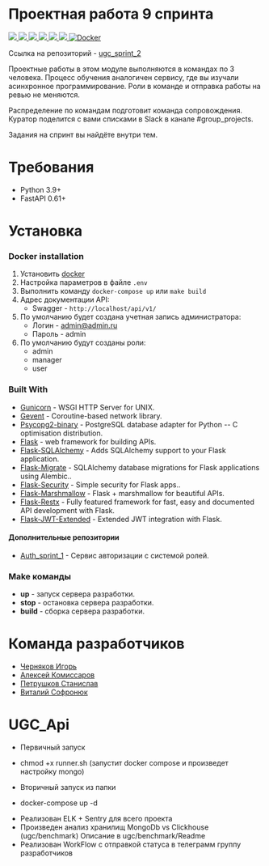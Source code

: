 # Проектная работа 9 спринта
<p align="left">
    <a href="https://www.python.org/" target="blank">
        <img src="https://img.shields.io/badge/Python-3776AB?style=for-the-badge&logo=python&logoColor=white" />
    </a>
    <a href="https://flask.palletsprojects.com/en/2.1.x/" target="blank">
        <img src="https://img.shields.io/badge/flask-%23000.svg?style=for-the-badge&logo=flask&logoColor=white"/>
    </a>
    <a href="https://redis.io/" target="blank">
        <img src="https://img.shields.io/badge/redis-%23DD0031.svg?&style=for-the-badge&logo=redis&logoColor=white"/>
    </a>
   <a href="https://www.python.org/" target="blank">
        <img src="https://img.shields.io/badge/FastApi-00ff00?style=for-the-badge&logo=fastapi&logoColor=white" />
    </a>
   <a href="https://www.elastic.co/elasticsearch/" target="blank">
        <img src="https://img.shields.io/badge/ElasticSearch-065535?style=for-the-badge&logo=elasticsearch&logoColor=white" />
   </a>
   <a href="https://kafka.apache.org/" target="blank">
        <img src="https://img.shields.io/badge/Kafka-444a51?style=for-the-badge&logo=apache-kafka&logoColor=white" />
   </a>
    <a href="https://docs.docker.com/" target="blank">
        <img alt="Docker" src="https://img.shields.io/badge/Docker-2CA5E0?style=for-the-badge&logo=docker&logoColor=white">
    </a>
</p>

Ссылка на репозиторий - [ugc_sprint_2](https://github.com/pychik/ugc_sprint_2)

Проектные работы в этом модуле выполняются в командах по 3 человека. Процесс обучения аналогичен сервису, где вы изучали асинхронное программирование. Роли в команде и отправка работы на ревью не меняются.

Распределение по командам подготовит команда сопровождения. Куратор поделится с вами списками в Slack в канале #group_projects.

Задания на спринт вы найдёте внутри тем.


Требования
===

- Python 3.9+
- FastAPI 0.61+

Установка
===

### Docker installation
1. Установить [docker](https://docs.docker.com/engine/installation/)
2. Настройка параметров в файле `.env`
3. Выполнить команду `docker-compose up` или `make build`
4. Адрес документации API:
   * Swagger - `http://localhost/api/v1/`
5. По умолчанию будет создана учетная запись администратора:
    * Логин - admin@admin.ru
    * Пароль - admin
6. По умолчанию будут созданы роли:
    * admin
    * manager
    * user

### Built With

* [Gunicorn](https://docs.gunicorn.org/en/stable/) - WSGI HTTP Server for UNIX.
* [Gevent](http://www.gevent.org/) - Coroutine-based network library.
* [Psycopg2-binary](https://www.psycopg.org/) - PostgreSQL database adapter for Python -- C optimisation distribution.
* [Flask](https://fastapi.tiangolo.com/) - web framework for building APIs.
* [Flask-SQLAlchemy](https://flask-sqlalchemy.palletsprojects.com/en/2.x/) - Adds SQLAlchemy support to your Flask application.
* [Flask-Migrate](https://flask-migrate.readthedocs.io/en/latest/) - SQLAlchemy database migrations for Flask applications using Alembic..
* [Flask-Security](https://flask-security.readthedocs.io/en/3.0.0/) - Simple security for Flask apps..
* [Flask-Marshmallow](https://flask-marshmallow.readthedocs.io/en/latest/) - Flask + marshmallow for beautiful APIs.
* [Flask-Restx](https://flask-restx.readthedocs.io/en/latest/) - Fully featured framework for fast, easy and documented API development with Flask.
* [Flask-JWT-Extended](https://flask-jwt-extended.readthedocs.io/en/stable/) - Extended JWT integration with Flask.

#### Дополнительные репозитории
* [Auth_sprint_1](https://github.com/TimBerk/Auth_sprint_1) - Cервис авторизации с системой ролей.

### Make команды

* **up** - запуск сервера разработки.
* **stop** - остановка сервера разработки.
* **build** - сборка сервера разработки.

Команда разработчиков
===
* [Черняков Игорь](https://github.com/pychik)
* [Алексей Комиссаров](https://github.com/akomissarov2020)
* [Петрушков Станислав](https://github.com/warrinot)
* [Виталий Софронюк](https://github.com/Gilions)

UGC_Api
===
*  Первичный запуск
  - chmod +x runner.sh (запустит docker compose и произведет настройку mongo)
*  Вторичный запуск из папки
  - docker-compose up -d
* Реализован ELK + Sentry для всего проекта
* Произведен анализ хранилищ MongoDb vs Clickhouse (ugc/benchmark) Описание в ugc/benchmark/Readme
* Реализован WorkFlow с отправкой статуса в телеграмм группу разработчиков
